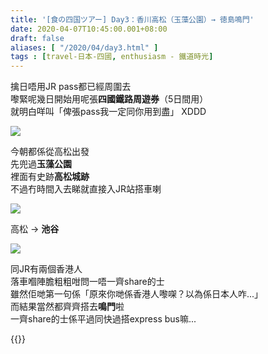 ```yaml
---
title: '[食の四国ツアー] Day3：香川高松（玉藻公園）→ 徳島鳴門'
date: 2020-04-07T10:45:00.001+08:00
draft: false
aliases: [ "/2020/04/day3.html" ]
tags : [travel-日本-四國, enthusiasm - 鐵道時光]
---
```


擒日唔用JR pass都已經周圍去  
嚟緊呢幾日開始用呢張**四國鐵路周遊券**（5日間用）  
就明白咩叫「俾張pass我一定同你用到盡」 XDDD  

![](/images/shikoku3a.jpg)

今朝都係從高松出發  
先兜過**玉藻公園**  
裡面有史跡**高松城跡**  
不過冇時間入去睇就直接入JR站搭車喇  

![](/images/shikoku3a1.jpg)

高松 → **池谷**  

![](/images/shikoku3a2.jpg)

同JR有兩個香港人  
落車嗰陣膽粗粗咁問一唔一齊share的士  
雖然佢哋第一句係「原來你哋係香港人嚟㗎？以為係日本人咋...」  
而結果當然都齊齊搭去**鳴門**啦  
一齊share的士係平過同快過搭express bus嘛...  
  

{{<shikoku>}}
  
